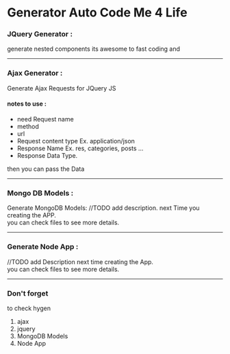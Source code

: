 # Generator Auto Code Me 4 Life

### JQuery Generator : 
generate nested components its awesome to fast coding and

---

### Ajax Generator : 
Generate Ajax Requests for JQuery JS 
#### notes to use : 
- need Request name 
- method 
- url
- Request content type Ex. application/json
- Response Name Ex. res, categories, posts ... 
- Response Data Type.

then you can pass the Data 

---

### Mongo DB Models : 
Generate MongoDB Models: 
//TODO add description. next Time you creating the APP. <br>
you can check files to see more details. 

---

### Generate Node App : 
//TODO add Description next time creating the App. <br>
you can check files to see more details. 

---

### **Don't forget** 
to check hygen 
1. ajax
2. jquery
3. MongoDB Models
4. Node App
